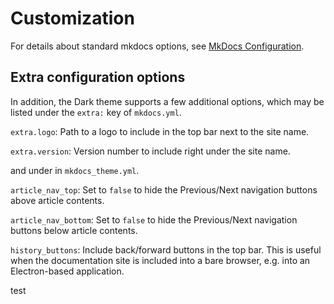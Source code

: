 # Customization

For details about standard mkdocs options, see [MkDocs Configuration](http://www.mkdocs.org/user-guide/configuration/).

## Extra configuration options

In addition, the  Dark theme supports a few additional options, which may be
listed under the `extra:` key of `mkdocs.yml`.

`extra.logo`: Path to a logo to include in the top bar next to the site name.

`extra.version`: Version number to include right under the site name.

and under in `mkdocs_theme.yml`.

`article_nav_top`: Set to `false` to hide the Previous/Next navigation buttons above article contents.

`article_nav_bottom`: Set to `false` to hide the Previous/Next navigation buttons below article contents.

`history_buttons`: Include back/forward buttons in the top bar. This is
  useful when the documentation site is included into a bare browser, e.g. into
  an Electron-based application.


test